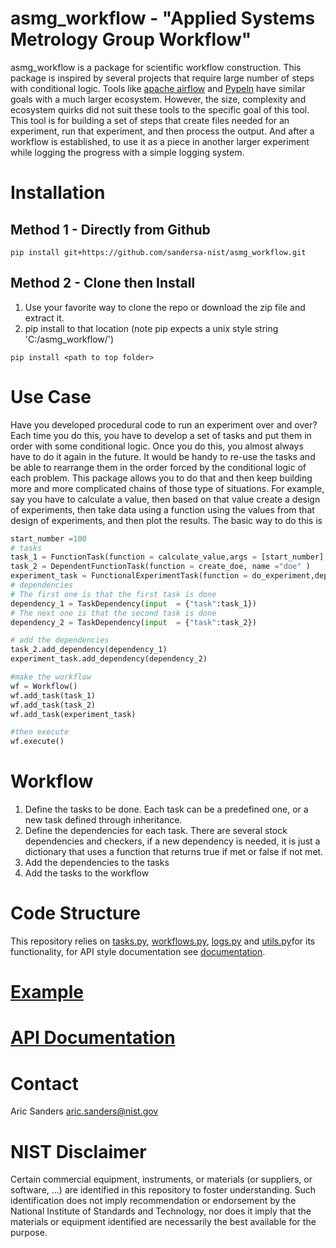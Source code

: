 # asmg_workflow - "Applied Systems Metrology Group Workflow"
asmg_workflow is a package for scientific workflow construction. This package is inspired by several projects that require large number of steps with conditional logic. Tools like [apache airflow](https://airflow.apache.org/docs/apache-airflow/stable/index.html) and [Pypeln](https://cgarciae.github.io/pypeln/) have similar goals with a much larger ecosystem. However, the size, complexity and ecosystem quirks did not suit these tools to the specific goal of this tool. This tool is for building a set of steps that create files needed for an experiment, run that experiment, and then process the output. And after a workflow is established, to use it as a piece in another larger experiment while logging the progress with a simple logging system.

# Installation 
## Method 1 - Directly from Github
```shell
pip install git+https://github.com/sandersa-nist/asmg_workflow.git
```
## Method 2 - Clone then Install
1. Use your favorite way to clone the repo or download the zip file and extract it.  
2. pip install to that location (note pip expects a unix style string 'C:/asmg_workflow/')

```shell
pip install <path to top folder>
```
# Use Case
Have you developed procedural code to run an experiment over and over? Each time you do this, you have to develop a set of tasks and put them in order with some conditional logic. Once you do this, you almost always have to do it again in the future. It would be handy to re-use the tasks and be able to rearrange them in the order forced by the conditional logic of each problem. This package allows you to do that and then keep building more and more complicated chains of those type of situations.
For example, say you have to calculate a value, then based on that value create a design of experiments, then take data using a function using the values from that design of experiments, and then plot the results. The basic way to do this is
```python 
start_number =100
# tasks
task_1 = FunctionTask(function = calculate_value,args = [start_number],name = "calculate value")
task_2 = DependentFunctionTask(function = create_doe, name ="doe" )
experiment_task = FunctionalExperimentTask(function = do_experiment,dependent_run_list = True)
# dependencies
# The first one is that the first task is done
dependency_1 = TaskDependency(input  = {"task":task_1})
# The next one is that the second task is done
dependency_2 = TaskDependency(input  = {"task":task_2})

# add the dependencies
task_2.add_dependency(dependency_1)
experiment_task.add_dependency(dependency_2)

#make the workflow
wf = Workflow()
wf.add_task(task_1)
wf.add_task(task_2)
wf.add_task(experiment_task)

#then execute
wf.execute()

```

 

# Workflow
1. Define the tasks to be done. Each task can be a predefined one, or a new task defined through inheritance.
2. Define the dependencies for each task. There are several stock dependencies and checkers, if a new dependency is needed, it is just a dictionary that uses a function that returns true if met or false if not met.
3. Add the dependencies to the tasks 
4. Add the tasks to the workflow


# Code Structure
This repository relies on [tasks.py](./asmg_workflow/tasks.py), [workflows.py](./asmg_workflow/workflows.py), [logs.py](./asmg_workflow/logs.py) and [utils.py](./asmg_workflow/utils.py)for its functionality, for API style documentation see [documentation](https://sandersa-nist.github.io/asmg_workflow/documentation/asmg_workflow.html).

# [Example](./examples/workflow_tasks_example.ipynb)
# [API Documentation](https://sandersa-nist.github.io/asmg_workflow/documentation/asmg_workflow.html) 

# Contact
Aric Sanders [aric.sanders@nist.gov](mailto:aric.sanders@nist.gov)


# NIST Disclaimer
Certain commercial equipment, instruments, or materials (or suppliers, or software, ...) are identified in this repository to foster understanding. Such identification does not imply recommendation or endorsement by the National Institute of Standards and Technology, nor does it imply that the materials or equipment identified are necessarily the best available for the purpose.